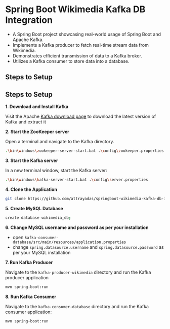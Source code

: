 # Spring Boot Wikimedia Kafka DB Integration
+ A Spring Boot project showcasing real-world usage of Spring Boot and Apache Kafka.
+ Implements a Kafka producer to fetch real-time stream data from Wikimedia.
+ Demonstrates efficient transmission of data to a Kafka broker.
+ Utilizes a Kafka consumer to store data into a database.

## Steps to Setup

## Steps to Setup
**1. Download and Install Kafka**

Visit the Apache [Kafka download page](https://kafka.apache.org/downloads) to download the latest version of Kafka and extract it

**2. Start the ZooKeeper server**

Open a terminal and navigate to the Kafka directory.
```bash
.\bin\windows\zookeeper-server-start.bat .\config\zookeeper.properties
```

**3. Start the Kafka server**

In a new terminal window, start the Kafka server:
```bash
.\bin\windows\kafka-server-start.bat .\config\server.properties
```

**4. Clone the Application**

```bash
git clone https://github.com/attrayadas/springboot-wikimedia-kafka-db-integration
```

**5. Create MySQL Database**
```bash
create database wikimedia_db;
```

**6. Change MySQL username and password as per your installation**
+ open `kafka-consumer-database/src/main/resources/application.properties`
+ change `spring.datasource.username` and `spring.datasource.password` as per your MySQL installation

**7. Run Kafka Producer**

Navigate to the `kafka-producer-wikimedia` directory and run the Kafka producer application
```bash
mvn spring-boot:run
```

**8. Run Kafka Consumer**

Navigate to the `kafka-consumer-database` directory and run the Kafka consumer application:
```bash
mvn spring-boot:run
```
